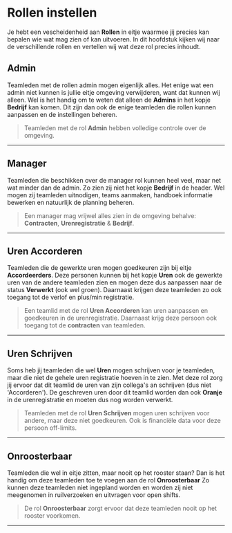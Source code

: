 # Rollen instellen

Je hebt een vescheidenheid aan **Rollen** in eitje waarmee jij precies kan bepalen wie wat mag zien of kan uitvoeren. In dit hoofdstuk kijken wij naar de verschillende rollen en vertellen wij wat deze rol precies inhoudt.

## Admin

Teamleden met de rollen admin mogen eigenlijk alles. Het enige wat een admin niet kunnen is jullie eitje omgeving verwijderen, want dat kunnen wij alleen. Wel is het handig om te weten dat alleen de **Admins** in het kopje **Bedrijf** kan komen. Dit zijn dan ook de enige teamleden die rollen kunnen aanpassen en de instellingen beheren. 

> Teamleden met de rol **Admin** hebben volledige controle over de omgeving.

---

## Manager

Teamleden die beschikken over de manager rol kunnen heel veel, maar net wat minder dan de admin. Zo zien zij niet het kopje **Bedrijf** in de header. Wel mogen zij teamleden uitnodigen, teams aanmaken, handboek informatie bewerken en natuurlijk de planning beheren. 

> Een manager mag vrijwel alles zien in de omgeving behalve: **Contracten**, **Urenregistratie** & **Bedrijf**.

---

## Uren Accorderen

Teamleden die de gewerkte uren mogen goedkeuren zijn bij eitje **Accordeerders**. Deze personen kunnen bij het kopje **Uren** ook de gewerkte uren van de andere teamleden zien en mogen deze dus aanpassen naar de status **Verwerkt** (ook wel groen). Daarnaast krijgen deze teamleden zo ook toegang tot de verlof en plus/min registratie.

> Een teamlid met de rol **Uren Accorderen** kan uren aanpassen en goedkeuren in de urenregistratie. Daarnaast krijg deze persoon ook toegang tot de **contracten** van teamleden.

---

## Uren Schrijven

Soms heb jij teamleden die wel **Uren** mogen schrijven voor je teamleden, maar die niet de gehele uren registratie hoeven in te zien. Met deze rol zorg jij ervoor dat dit teamlid de uren van zijn collega's an schrijven (dus niet 'Accorderen'). De geschreven uren door dit teamlid worden dan ook **Oranje** in de urenregistratie en moeten dus nog worden verwerkt.

> Teamleden met de rol **Uren Schrijven** mogen uren schrijven voor andere, maar deze niet goedkeuren. Ook is financiële data voor deze persoon off-limits.

---

## Onroosterbaar

Teamleden die wel in eitje zitten, maar nooit op het rooster staan? Dan is het handig om deze teamleden toe te voegen aan de rol **Onroosterbaar** Zo kunnen deze teamleden niet ingepland worden en worden zij niet meegenomen in ruilverzoeken en uitvragen voor open shifts.

> De rol **Onroosterbaar** zorgt ervoor dat deze teamleden nooit op het rooster voorkomen.

---